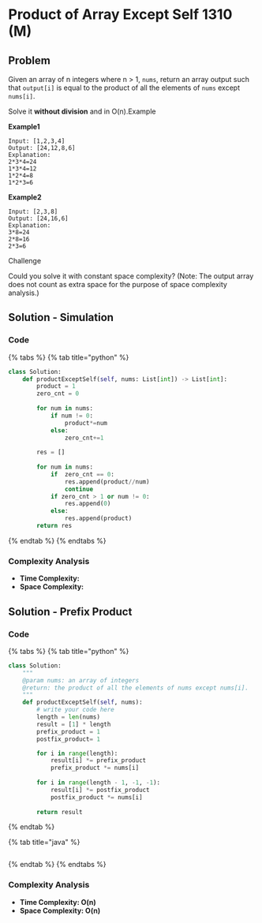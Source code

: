 # Product of Array Except Self 1310 (M)

## Problem

Given an array of n integers where n > 1, `nums`, return an array output such that `output[i]` is equal to the product of all the elements of `nums` except `nums[i]`.

Solve it **without division** and in O(n).Example

**Example1**

```
Input: [1,2,3,4]
Output: [24,12,8,6]
Explanation:
2*3*4=24
1*3*4=12
1*2*4=8
1*2*3=6
```

**Example2**

```
Input: [2,3,8]
Output: [24,16,6]
Explanation:
3*8=24
2*8=16
2*3=6
```

Challenge

Could you solve it with constant space complexity? (Note: The output array does not count as extra space for the purpose of space complexity analysis.)

## Solution - Simulation

### Code

{% tabs %}
{% tab title="python" %}
```python
class Solution:
    def productExceptSelf(self, nums: List[int]) -> List[int]:
        product = 1
        zero_cnt = 0
        
        for num in nums:
            if num != 0:
                product*=num
            else:
                zero_cnt+=1
        
        res = []
        
        for num in nums:
            if  zero_cnt == 0:
                res.append(product//num)
                continue
            if zero_cnt > 1 or num != 0:
                res.append(0)
            else:
                res.append(product)
        return res
```
{% endtab %}
{% endtabs %}

### Complexity Analysis

* **Time Complexity:**
* **Space Complexity:**

## Solution - Prefix Product

### Code

{% tabs %}
{% tab title="python" %}
```python
class Solution:
    """
    @param nums: an array of integers
    @return: the product of all the elements of nums except nums[i].
    """
    def productExceptSelf(self, nums):
        # write your code here
        length = len(nums)
        result = [1] * length
        prefix_product = 1
        postfix_product= 1

        for i in range(length):
            result[i] *= prefix_product
            prefix_product *= nums[i]
        
        for i in range(length - 1, -1, -1):
            result[i] *= postfix_product
            postfix_product *= nums[i]
        
        return result
```
{% endtab %}

{% tab title="java" %}
```
```
{% endtab %}
{% endtabs %}

### Complexity Analysis

* **Time Complexity: O(n)**
* **Space Complexity: O(n)**
